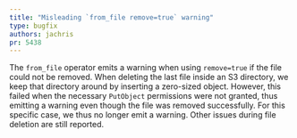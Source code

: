 ```yaml
---
title: "Misleading `from_file remove=true` warning"
type: bugfix
authors: jachris
pr: 5438
---
```


The `from_file` operator emits a warning when using `remove=true` if the file
could not be removed. When deleting the last file inside an S3 directory, we
keep that directory around by inserting a zero-sized object. However, this
failed when the necessary `PutObject` permissions were not granted, thus
emitting a warning even though the file was removed successfully. For this
specific case, we thus no longer emit a warning. Other issues during file
deletion are still reported.
